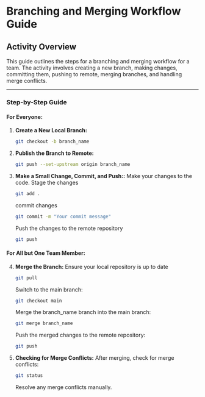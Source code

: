 # Branching and Merging Workflow Guide

## Activity Overview

This guide outlines the steps for a branching and merging workflow for a team. The activity involves creating a new branch, making changes, committing them, pushing to remote, merging branches, and handling merge conflicts.

---

### Step-by-Step Guide

#### For Everyone:

1. **Create a New Local Branch:**
   ```bash
   git checkout -b branch_name
2. **Publish the Branch to Remote:**
    ```bash
    git push --set-upstream origin branch_name
3. **Make a Small Change, Commit, and Push::**
Make your changes to the code.
Stage the changes
    ```bash
    git add .
    ```
    commit changes
    ```bash
    git commit -m "Your commit message"
    ```
    Push the changes to the remote repository
    ```bash
    git push
    ```
#### For All but One Team Member:
4. **Merge the Branch:**
    Ensure your local repository is up to date
    ```bash
    git pull
    ```
    Switch to the main branch:
    ```bash
    git checkout main
    ```
    Merge the branch_name branch into the main branch:
    ```bash
    git merge branch_name
    ```
    Push the merged changes to the remote repository:
    ```bash
    git push
    ```
5. **Checking for Merge Conflicts:**
    After merging, check for merge conflicts:
    ```bash
    git status
    ```
    Resolve any merge conflicts manually.
